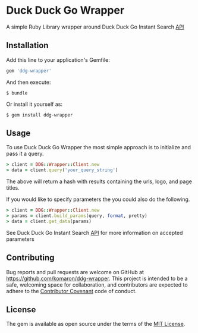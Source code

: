 # Duck Duck Go Wrapper

A simple Ruby Library wrapper around Duck Duck Go Instant Search [API](https://duckduckgo.com/api)

## Installation

Add this line to your application's Gemfile:

```ruby
gem 'ddg-wrapper'
```

And then execute:

    $ bundle

Or install it yourself as:

    $ gem install ddg-wrapper

## Usage
To use Duck Duck Go Wrapper the most simple approach is to initialize and pass it a query.
```ruby
> client = DDG::Wrapper::Client.new
> data = client.query('your_query_string')
```
The above will return a hash with results containing the urls, logo, and page titles.

If you would like to specify parameters the you could also do the following.
```ruby
> client = DDG::Wrapper::Client.new
> params = client.build_params(query, format, pretty)
> data = client.get_data(params)
```
See Duck Duck Go Instant Search [API](https://duckduckgo.com/api) for more information on accepted parameters

## Contributing

Bug reports and pull requests are welcome on GitHub at https://github.com/komaron/ddg-wrapper. This project is intended to be a safe, welcoming space for collaboration, and contributors are expected to adhere to the [Contributor Covenant](http://contributor-covenant.org) code of conduct.


## License

The gem is available as open source under the terms of the [MIT License](http://opensource.org/licenses/MIT).

